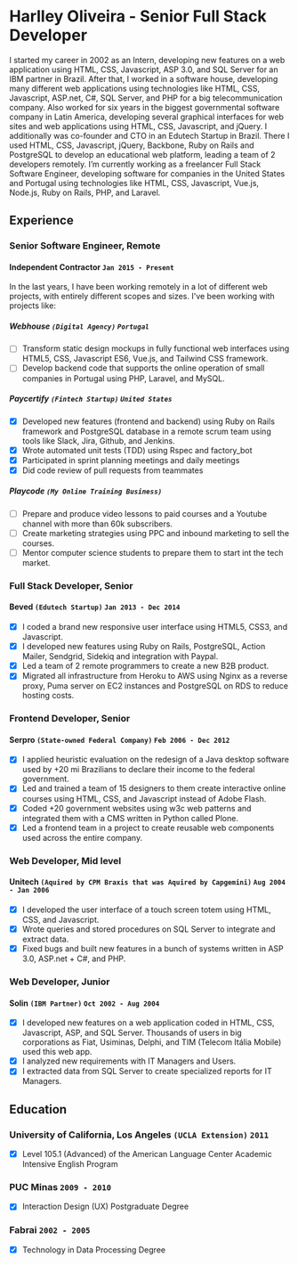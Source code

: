 # Harlley Oliveira - Senior Full Stack Developer
I started my career in 2002 as an Intern, developing new features on a web application using HTML, CSS, Javascript, ASP 3.0, and SQL Server for an IBM partner in Brazil. After that, I worked in a software house, developing many different web applications using technologies like HTML, CSS, Javascript, ASP.net, C#, SQL Server, and PHP for a big telecommunication company. Also worked for six years in the biggest governmental software company in Latin America, developing several graphical interfaces for web sites and web applications using HTML, CSS, Javascript, and jQuery. I additionally was co-founder and CTO in an Edutech Startup in Brazil. There I used HTML, CSS, Javascript, jQuery, Backbone, Ruby on Rails and PostgreSQL to develop an educational web platform, leading a team of 2 developers remotely. I’m currently working as a freelancer Full Stack Software Engineer, developing software for companies in the United States and Portugal using technologies like HTML, CSS, Javascript, Vue.js, Node.js, Ruby on Rails, PHP, and Laravel.

## Experience

### **Senior Software Engineer, Remote**
#### Independent Contractor `Jan 2015 - Present`

In the last years, I have been working remotely in a lot of different web projects, with entirely different scopes and sizes. I've been working with projects like:

##### Webhouse `(Digital Agency)` `Portugal`
- [ ] Transform static design mockups in fully functional web interfaces using HTML5, CSS, Javascript ES6, Vue.js, and Tailwind CSS framework.
- [ ] Develop backend code that supports the online operation of small companies in Portugal using PHP, Laravel, and MySQL.

##### Paycertify `(Fintech Startup)` `United States`
- [x] Developed new features (frontend and backend) using Ruby on Rails framework and PostgreSQL database in a remote scrum team using tools like Slack, Jira, Github, and Jenkins.
- [x] Wrote automated unit tests (TDD) using Rspec and factory_bot
- [x] Participated in sprint planning meetings and daily meetings
- [x] Did code review of pull requests from teammates

##### Playcode `(My Online Training Business)` 

- [ ] Prepare and produce video lessons to paid courses and a Youtube channel with more than 60k subscribers. 
- [ ] Create marketing strategies using PPC and inbound marketing to sell the courses.
- [ ] Mentor computer science students to prepare them to start int the tech market.

### **Full Stack Developer, Senior**
#### Beved `(Edutech Startup)` `Jan 2013 - Dec 2014`
- [x] I coded a brand new responsive user interface using HTML5, CSS3, and Javascript.
- [x] I developed new features using Ruby on Rails, PostgreSQL, Action Mailer, Sendgrid, Sidekiq and integration with Paypal.
- [x] Led a team of 2 remote programmers to create a new B2B product.
- [x] Migrated all infrastructure from Heroku to AWS using Nginx as a reverse proxy, Puma server on EC2 instances and PostgreSQL on RDS to reduce hosting costs.

### **Frontend Developer, Senior**
#### Serpro `(State-owned Federal Company)` `Feb 2006 - Dec 2012`
- [x] I applied heuristic evaluation on the redesign of a Java desktop software used by +20 mi Brazilians to declare their income to the federal government.
- [x] Led and trained a team of 15 designers to them create interactive online courses using HTML, CSS, and Javascript instead of Adobe Flash.
- [x] Coded +20 government websites using w3c web patterns and integrated them with a CMS written in Python called Plone.
- [x] Led a frontend team in a project to create reusable web components used across the entire company.

### **Web Developer, Mid level**
#### Unitech `(Aquired by CPM Braxis that was Aquired by Capgemini)` `Aug 2004 - Jan 2006`
- [x] I developed the user interface of a touch screen totem using HTML, CSS, and Javascript.
- [x] Wrote queries and stored procedures on SQL Server to integrate and extract data.
- [x] Fixed bugs and built new features in a bunch of systems written in ASP 3.0, ASP.net + C#, and PHP.

### **Web Developer, Junior**
#### Solin `(IBM Partner)` `Oct 2002 - Aug 2004`
- [x] I developed new features on a web application coded in HTML, CSS, Javascript, ASP, and SQL Server. Thousands of users in big corporations as Fiat, Usiminas, Delphi, and TIM (Telecom Itália Mobile) used this web app.
- [x] I analyzed new requirements with IT Managers and Users.
- [x] I extracted data from SQL Server to create specialized reports for IT Managers.

## Education

### University of California, Los Angeles `(UCLA Extension)` `2011`
- [x] Level 105.1 (Advanced) of the American Language Center Academic Intensive English Program 

### PUC Minas `2009 - 2010`
- [x] Interaction Design (UX) Postgraduate Degree 

### Fabrai `2002 - 2005`
- [x] Technology in Data Processing Degree 
